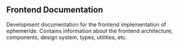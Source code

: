 ## Frontend Documentation

Development documentation for the frontend implementation of ephemeride. Contains information about the frontend architecture, components, design system, types, utilities, etc.
